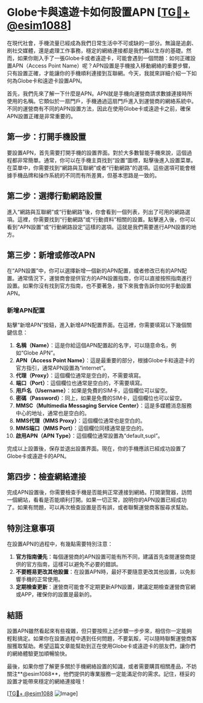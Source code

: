 # Globe卡與遠遊卡如何設置APN [[TG💪+ @esim1088](https://t.me/s/esim1088)]

在現代社會，手機流量已經成為我們日常生活中不可或缺的一部分。無論是追劇、刷社交媒體，還是處理工作事務，穩定的網絡連接都是我們賴以生存的基礎。然而，如果你剛入手了一張Globe卡或者遠遊卡，可能會遇到一個問題：如何正確設置APN（Access Point Name）呢？APN設置是手機接入移動網絡的重要步驟，只有設置正確，才能讓你的手機順利連接到互聯網。今天，我就來詳細介紹一下如何為Globe卡和遠遊卡設置APN。

首先，我們先來了解一下什麼是APN。APN就是手機向運營商請求數據連接時所使用的名稱。它類似於一扇門戶，手機通過這扇門戶進入到運營商的網絡系統中。不同的運營商有不同的APN設置方法，因此在使用Globe卡或遠遊卡之前，確保APN設置正確是非常重要的。

## **第一步：打開手機設置**

要設置APN，首先需要打開手機的設置界面。對於大多數智能手機來說，這個過程都非常簡單。通常，你可以在手機主頁找到“設置”圖標，點擊後進入設置菜單。在菜單中，你需要找到“網路與互聯網”或者“行動網路”的選項。這些選項可能會根據手機品牌和操作系統的不同而有所差異，但基本思路是一致的。

## **第二步：選擇行動網路設置**

進入“網路與互聯網”或“行動網路”後，你會看到一個列表，列出了可用的網路選項。這裡，你需要找到“行動網路”或“行動資料”相關的設置。點擊進入後，你可以看到“APN設置”或“行動網路設定”這樣的選項。這就是我們需要進行APN設置的地方。

## **第三步：新增或修改APN**

在“APN設置”中，你可以選擇新增一個新的APN配置，或者修改已有的APN配置。通常情況下，運營商會提供官方的APN設置指南，你可以直接按照指南進行設置。如果你沒有找到官方指南，也不要著急，接下來我會告訴你如何手動設置APN。

### **新增APN配置**

點擊“新增APN”按鈕，進入新增APN配置界面。在這裡，你需要填寫以下幾個關鍵信息：

1. **名稱（Name）**：這是你給這個APN配置起的名字，可以隨意命名，例如“Globe APN”。
2. **APN（Access Point Name）**：這是最重要的部分，根據Globe卡和遠遊卡的官方指引，通常APN設置為“internet”。
3. **代理（Proxy）**：這個欄位通常是空白的，不需要填寫。
4. **端口（Port）**：這個欄位也通常是空白的，不需要填寫。
5. **用戶名（Username）**：如果是免費的SIM卡，這個欄位可以留空。
6. **密碼（Password）**：同上，如果是免費的SIM卡，這個欄位也可以留空。
7. **MMSC（Multimedia Messaging Service Center）**：這是多媒體消息服務中心的地址，通常也是空白的。
8. **MMS代理（MMS Proxy）**：這個欄位通常也是空白的。
9. **MMS端口（MMS Port）**：這個欄位同樣通常是空白的。
10. **啟用APN（APN Type）**：這個欄位通常設置為“default,supl”。

完成以上設置後，保存並退出設置界面。現在，你的手機應該已經成功設置了Globe卡或遠遊卡的APN。

## **第四步：檢查網絡連接**

完成APN設置後，你需要檢查手機是否能夠正常連接到網絡。打開瀏覽器，訪問一個網站，看看是否能順利打開。如果一切正常，說明你的APN設置已經成功了。如果有問題，可以再次檢查設置是否有誤，或者聯繫運營商客服尋求幫助。

## **特別注意事項**

在設置APN的過程中，有幾點需要特別注意：

1. **官方指南優先**：每個運營商的APN設置可能有所不同，建議首先查閱運營商提供的官方指南，這樣可以避免不必要的錯誤。
2. **不要輕易更改其他設置**：在設置APN時，最好不要隨意更改其他設置，以免影響手機的正常使用。
3. **定期檢查更新**：運營商可能會不定期更新APN設置，建議定期檢查運營商官網或APP，確保你的設置是最新的。

## **結語**

設置APN雖然看起來有些複雜，但只要按照上述步驟一步步來，相信你一定能夠輕鬆搞定。如果你在設置過程中遇到任何問題，不要氣餒，可以隨時聯繫運營商客服獲取幫助。希望這篇文章能幫助到正在使用Globe卡或遠遊卡的朋友們，讓你們的網絡體驗更加順暢愉快。

最後，如果你想了解更多關於手機網絡設置的知識，或者需要購買相關產品，不妨關注**@esim1088**，他們提供的專業服務一定能滿足你的需求。記住，穩妥的設置才能帶來穩定的網絡連接哦！

[[TG💪+ @esim1088](https://t.me/s/esim1088) ![Image](https://i.postimg.cc/4NQfJmqS/Snipaste-2025-05-13-00-14-12.png)]